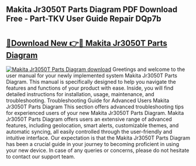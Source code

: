 ## Makita Jr3050T Parts Diagram PDF Download Free - Part-TKV User Guide Repair DQp7b

# <h2><a href="http://dftgwlm.blite.top/?on=Makita+Jr3050T+Parts+Diagram">🔗Download New 👉🔴 Makita Jr3050T Parts Diagram</a></h2>

[![Makita Jr3050T Parts Diagram download](https://i.imgur.com/lujVjoI.png)](http://dftgwlm.blite.top/?on=Makita+Jr3050T+Parts+Diagram)
Greetings and welcome to the user manual for your newly implemented system Makita Jr3050T Parts Diagram. This manual is specifically designed to help you navigate the features and functions of your product with ease. Inside, you will find detailed instructions for installation, usage, maintenance, and troubleshooting. Troubleshooting Guide for Advanced Users Makita Jr3050T Parts Diagram This section offers advanced troubleshooting tips for experienced users of your new Makita Jr3050T Parts Diagram. Makita Jr3050T Parts Diagram offers users an extensive range of advanced features, including geolocation, smart alerts, customizable themes, and automatic syncing, all easily controlled through the user-friendly and intuitive interface. Our expectation is that the Makita Jr3050T Parts Diagram has been a crucial guide in your journey to becoming proficient in using your new device. In case of any queries or concerns, please do not hesitate to contact our support team.
